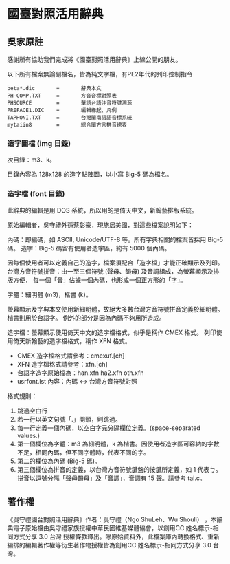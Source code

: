 # 國臺對照活用辭典

## 吳家原註

感謝所有協助我們完成將《國臺對照活用辭典》上線公開的朋友。

以下所有檔案無論副檔名，皆為純文字檔，有PE2年代的列印控制指令

    beta*.dic       =       辭典本文
    PH-COMP.TXT     =       方音音標對照表
    PHSOURCE        =       華語台語注音符號溯源
    PREFACE1.DIC    =       編輯緣起、凡例
    TAPHONI.TXT     =       台灣閩南語語音標系統
    mytaiin8        =       綜合閩方言拼音總表

### 造字圖檔 (img 目錄)

次目錄：m3、k。

目錄內容為 128x128 的造字點陣圖，以小寫 Big-5 碼為檔名。

### 造字檔 (font 目錄)

此辭典的編輯是用 DOS 系統，所以用的是倚天中文，新翰藝排版系統。

原始編輯者，吳守禮外孫蔡彰豪，現旅居美國，對這些檔案說明如下：

內碼：即編碼，如 ASCII, Unicode/UTF-8 等。所有字典相關的檔案皆採用 Big-5 碼。
造字：Big-5 碼留有使用者造字區，約有 5000 個內碼。

因每個使用者可以定義自己的造字，檔案須配合「造字檔」才能正確顯示及列印。
台灣方音符號拼音：由一至三個符號 (聲母、韻母) 及音調組成，為螢幕顯示及排版方便，
每一個「音」佔據一個內碼，也形成一個正方形的「字」。

字體：細明體 (m3)，楷書 (k)。

螢幕顯示及字典本文使用新細明體，故絕大多數台灣方音符號拼音定義於細明體。楷書則用於台語字。
例外的部分是因為內碼不夠用所造成。

造字檔：螢幕顯示使用倚天中文的造字檔格式，似乎是稱作 CMEX 格式。
列印使用倚天新翰藝的造字檔格式，稱作 XFN 格式。

* CMEX 造字檔格式請參考：cmexuf.[ch]
* XFN 造字檔格式請參考：xfn.[ch]
* 台語字造字原始檔為：han.xfn ha2.xfn oth.xfn
* usrfont.lst 內容：內碼 <-> 台灣方音符號對照

格式規則：

1. 跳過空白行
2. 若一行以英文句號「.」開頭，則跳過。
3. 每一行定義一個內碼，以空白字元分隔欄位定義。(space-separated values.)
4. 第一個欄位為字體：m3 為細明體，k 為楷書。因使用者造字區可容納的字數不足，相同內碼，但不同字體時，代表不同的字。
5. 第二的欄位為內碼 (Big-5 碼)。
6. 第三個欄位為拼音的定義，以台灣方音符號鍵盤的按鍵所定義，如 1 代表ㄅ。拼音以逗號分隔「聲母韻母」及「音調」，音調有 15 聲。請參考 tai.c。

## 著作權

《吳守禮國台對照活用辭典》作者：吳守禮（Ngo ShuLeh、Wu Shouli） ，本辭典電子原始檔由吳守禮家族授權中華民國維基媒體協會，以創用CC 姓名標示-相同方式分享 3.0 台灣 授權條款釋出。除原始資料外，此檔案庫內轉換格式、重新編排的編輯著作權等衍生著作物授權皆為創用CC 姓名標示-相同方式分享 3.0 台灣。